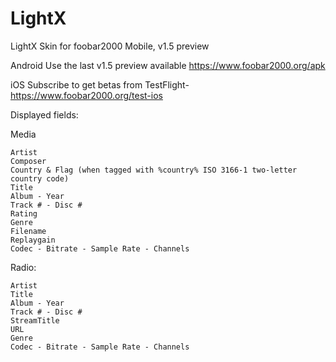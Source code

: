 # LightX
LightX Skin for foobar2000 Mobile, v1.5 preview 

Android
Use the last v1.5 preview available https://www.foobar2000.org/apk

iOS
Subscribe to get betas from TestFlight-
https://www.foobar2000.org/test-ios

Displayed fields:

Media

    Artist
    Composer
    Country & Flag (when tagged with %country% ISO 3166-1 two-letter country code)
    Title
    Album - Year
    Track # - Disc #
    Rating
    Genre
    Filename
    Replaygain
    Codec - Bitrate - Sample Rate - Channels


Radio:

    Artist
    Title
    Album - Year
    Track # - Disc #
    StreamTitle
    URL
    Genre
    Codec - Bitrate - Sample Rate - Channels

